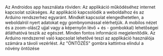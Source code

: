 Az Androidos app használata röviden:
Az applikáció működéséhez internet kapcsolat szükséges.
Az applikáció kapcsolódik a weboldalhoz és az Arduino rendszerhez egyaránt.
Mindkét kapcsolat elengedhetetlen, a weboldalról nyert adatokat egy gombnyomással elérhetjük. A mobilos nézet és a zoom-olás(2 ujjal vagy a képernyőn lévő + és - gombokkal) lehetőségei átláthatóvá teszik az egészet.
Minden fontos információ megjelenítődik.
Az Arduino rendszerrel való kapcsolat lehetővé teszi az applikáció használója számára a távoli vezérlést.
Az "ÖNTÖZÉS" gombra kattintva elindul a növény öntözése
